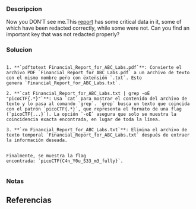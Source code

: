 
### Descripcion

Now you DON’T see me.This [report](https://artifacts.picoctf.net/c/84/Financial_Report_for_ABC_Labs.pdf) has some critical data in it, some of which have been redacted correctly, while some were not. Can you find an important key that was not redacted properly?

### Solucion

```

1. **`pdftotext Financial_Report_for_ABC_Labs.pdf`**: Convierte el archivo PDF `Financial_Report_for_ABC_Labs.pdf` a un archivo de texto con el mismo nombre pero con extensión `.txt`. Esto genera `Financial_Report_for_ABC_Labs.txt`.
    
2. **`cat Financial_Report_for_ABC_Labs.txt | grep -oE "picoCTF{.*}"`**: Usa `cat` para mostrar el contenido del archivo de texto y lo pasa al comando `grep`. `grep` busca un texto que coincida con el patrón `picoCTF{.*}`, que representa el formato de una flag (`picoCTF{...}`). La opción `-oE` asegura que solo se muestra la coincidencia exacta encontrada, en lugar de toda la línea.
    
3. **`rm Financial_Report_for_ABC_Labs.txt`**: Elimina el archivo de texto temporal `Financial_Report_for_ABC_Labs.txt` después de extraer la información deseada.
    

Finalmente, se muestra la flag encontrada: `picoCTF{C4n_Y0u_S33_m3_fully}`.


```

### Notas



## Referencias